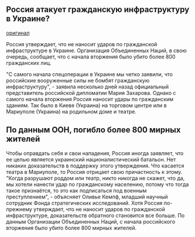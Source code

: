 ## Россия атакует гражданскую инфраструктуру в Украине?
[оригинал](https://www.francetvinfo.fr/vrai-ou-fake/vrai-ou-fake-la-russie-vise-t-elle-des-infrastructures-civiles-en-ukraine_5036676.html)

Россия утверждает, что не наносит ударов по гражданской инфраструктуре в Украине. Организация Объединенных Наций, в свою очередь, сообщает, что с начала вторжения было убито более 800 гражданских лиц.  

"С самого начала спецоперации в Украине мы четко заявили, что российские вооруженные силы не бомбят гражданскую инфраструктуру", - заявила несколько дней назад официальный представитель российской дипломатии Мария Захарова. Однако с самого начала вторжения Россия наносит удары по гражданским зданиям. Так было в Киеве (Украина) на торговом центре или в Мариуполе (Украина) на родильном доме и театре. 

## По данным ООН, погибло более 800 мирных жителей

Чтобы оправдать  себя и свои нападения, Россия иногда заявляет, что ее целью является украинский националистический батальон. Нет никаких доказательств в поддержку этого утверждения. Что касается театра в Мариуполе, то Россия отрицает свою причастность к этому. 
"Когда разрушают роддом или театр, никто никогда не скажет, что да, мы хотели нанести удар по гражданскому населению, потому что тогда такое признаётся, то это как подписаться под военным преступлением", - объясняет Оливье Кемпф, младший научный сотрудник Фонда стратегических исследований. Хотя Россия по-прежнему утверждает, что не наносит ударов по гражданской инфраструктуре, доказательств обратного становится все больше. По данным Организации Объединенных Наций, с начала российского вторжения было убито более 800 мирных жителей.